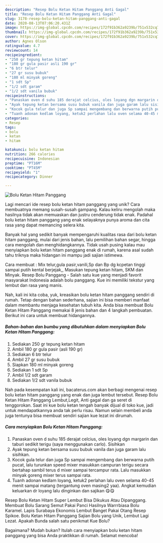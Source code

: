 ```yaml
---
description: "Resep Bolu Ketan Hitam Panggang Anti Gagal"
title: "Resep Bolu Ketan Hitam Panggang Anti Gagal"
slug: 3178-resep-bolu-ketan-hitam-panggang-anti-gagal
date: 2020-08-13T07:06:20.431Z
image: https://img-global.cpcdn.com/recipes/172f91b362a9239b/751x532cq70/bolu-ketan-hitam-panggang-foto-resep-utama.jpg
thumbnail: https://img-global.cpcdn.com/recipes/172f91b362a9239b/751x532cq70/bolu-ketan-hitam-panggang-foto-resep-utama.jpg
cover: https://img-global.cpcdn.com/recipes/172f91b362a9239b/751x532cq70/bolu-ketan-hitam-panggang-foto-resep-utama.jpg
author: Agnes Olson
ratingvalue: 4.7
reviewcount: 14
recipeingredient:
- "250 gr tepung ketan hitam"
- "180 gr gula pasir asli 190 gr"
- "6 btr telur"
- "27 gr susu bubuk"
- "180 ml minyak goreng"
- "1 sdt Sp"
- "1/2 sdt garam"
- "1/2 sdt vanila bubuk"
recipeinstructions:
- "Panaskan oven d suhu 185 derajat celcius, oles loyang dgn margarin dan taburi sedikit terigu (saya menggunakan carlo). Sisihkan"
- "Ayak tepung ketan bersama susu bubuk vanila dan juga garam lalu sisihkan."
- "Kocok gula telur dan juga Sp sampai mengembang dan berwarna putih pucat, lalu turunkan speed mixer masukkan campuran terigu secara bertahap sambil terus d mixer sampai tercampur rata. Lalu masukkan minyak goreng mixer terus sampai rata."
- "Tuanh adonan kedlam loyang, ketuk2 perlahan lalu oven selama 40-45 menit sampai matang (tergantung oven masing2 yaa). Angkat kemudian keluarkan dr loyang lalu dinginkan dan sajikan 😋😋"
categories:
- Resep
tags:
- bolu
- ketan
- hitam

katakunci: bolu ketan hitam 
nutrition: 266 calories
recipecuisine: Indonesian
preptime: "PT16M"
cooktime: "PT45M"
recipeyield: "1"
recipecategory: Dinner

---
```



![Bolu Ketan Hitam Panggang](https://img-global.cpcdn.com/recipes/172f91b362a9239b/751x532cq70/bolu-ketan-hitam-panggang-foto-resep-utama.jpg)

Lagi mencari ide resep bolu ketan hitam panggang yang unik? Cara membuatnya memang susah-susah gampang. Kalau keliru mengolah maka hasilnya tidak akan memuaskan dan justru cenderung tidak enak. Padahal bolu ketan hitam panggang yang enak selayaknya punya aroma dan cita rasa yang dapat memancing selera kita.

Banyak hal yang sedikit banyak mempengaruhi kualitas rasa dari bolu ketan hitam panggang, mulai dari jenis bahan, lalu pemilihan bahan segar, hingga cara mengolah dan menghidangkannya. Tidak usah pusing kalau mau menyiapkan bolu ketan hitam panggang enak di rumah, karena asal sudah tahu triknya maka hidangan ini mampu jadi sajian istimewa.

Cara membuat : Mix telur,gula pasir,vanili,Sp dan Bp dg kcpetan tinggi sampai putih kental berjejak,, Masukan tepung ketan hitam, SKM dan Minyak. Resep Bolu Panggang - Salah satu kue yang menjadi favorit masyarakat Indonesia adalah bolu panggang. Kue ini memiliki tekstur yang lembut dan rasa yang manis.


Nah, kali ini kita coba, yuk, kreasikan bolu ketan hitam panggang sendiri di rumah. Tetap dengan bahan sederhana, sajian ini bisa memberi manfaat dalam membantu menjaga kesehatan tubuh kita. Anda bisa membuat Bolu Ketan Hitam Panggang memakai 8 jenis bahan dan 4 langkah pembuatan. Berikut ini cara untuk membuat hidangannya.

<!--inarticleads1-->

##### Bahan-bahan dan bumbu yang dibutuhkan dalam menyiapkan Bolu Ketan Hitam Panggang:

1. Sediakan 250 gr tepung ketan hitam
1. Ambil 180 gr gula pasir (asli 190 gr)
1. Sediakan 6 btr telur
1. Ambil 27 gr susu bubuk
1. Siapkan 180 ml minyak goreng
1. Sediakan 1 sdt Sp
1. Ambil 1/2 sdt garam
1. Sediakan 1/2 sdt vanila bubuk


Nah pada kesempatan kali ini, bacaterus.com akan berbagi mengenai resep bolu ketan hitam panggang yang enak dan juga lembut tersebut. Resep Bolu Ketan Hitam Panggang Lembut,Legit, Anti gagal dan ga seret di tenggorokan. Saat ini kue bolu ketan tengah banyak dijual di toko kue, jadi untuk mendapatkannya anda tak perlu risau. Namun selain membeli anda juga tentunya bisa membuat sendiri sajian kue lezat ini dirumah. 

<!--inarticleads2-->

##### Cara menyiapkan Bolu Ketan Hitam Panggang:

1. Panaskan oven d suhu 185 derajat celcius, oles loyang dgn margarin dan taburi sedikit terigu (saya menggunakan carlo). Sisihkan
1. Ayak tepung ketan bersama susu bubuk vanila dan juga garam lalu sisihkan.
1. Kocok gula telur dan juga Sp sampai mengembang dan berwarna putih pucat, lalu turunkan speed mixer masukkan campuran terigu secara bertahap sambil terus d mixer sampai tercampur rata. Lalu masukkan minyak goreng mixer terus sampai rata.
1. Tuanh adonan kedlam loyang, ketuk2 perlahan lalu oven selama 40-45 menit sampai matang (tergantung oven masing2 yaa). Angkat kemudian keluarkan dr loyang lalu dinginkan dan sajikan 😋😋


Resep Bolu Ketan Hitam Super Lembut Bisa Dikukus Atau Dipanggang. Membuat Bolu Sarang Semut Pakai Panci Hasilnya Warrrbiasa Bolu Karamel. Lapis Surabaya Ekonomis Lembut Banget Pakai Otang Resep Spikoe. Bolu Ketan Hitam Panggang Sajian Bolu yang Unik, Lembut Lagi Lezat. Apakah Bunda salah satu penikmat Kue Bolu? 

Bagaimana? Mudah bukan? Itulah cara menyiapkan bolu ketan hitam panggang yang bisa Anda praktikkan di rumah. Selamat mencoba!
